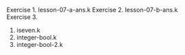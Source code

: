 Exercise 1. lesson-07-a-ans.k 
Exercise 2. lesson-07-b-ans.k  
Exercise 3.

1. iseven.k
2. integer-bool.k
3. integer-bool-2.k
